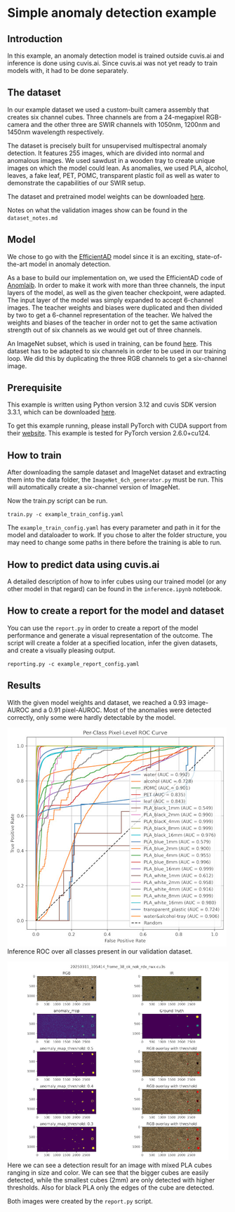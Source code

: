 # Simple anomaly detection example

## Introduction

In this example, an anomaly detection model is trained outside cuvis.ai and inference is done using cuvis.ai.
Since cuvis.ai was not yet ready to train models with, it had to be done separately.

## The dataset

In our example dataset we used a custom-built camera assembly that creates six channel cubes. Three channels are from
a 24-megapixel RGB-camera and the other three are SWIR channels with 1050nm, 1200nm and 1450nm wavelength respectively.

The dataset is precisely built for unsupervised multispectral anomaly detection. It features 255 images,
which are divided into normal and anomalous images. We used sawdust in a wooden tray to create unique images on which
the model could lean. As anomalies, we used PLA, alcohol, leaves, a fake leaf, PET, POMC, transparent plastic
foil as well as water to demonstrate the capabilities of our SWIR setup.

The dataset and pretrained model weights can be
downloaded [here](https://drive.google.com/drive/folders/1bTNNSiFBQdPLgFlt3DHt06KmShmeTftj?usp=drive_link).

Notes on what the validation images show can be found in the ``dataset_notes.md``

## Model

We chose to go with the [EfficientAD](https://arxiv.org/pdf/2303.14535v3) model since it is an exciting,
state-of-the-art
model in anomaly detection.

As a base to build our implementation on, we used the EfficientAD code
of [Anomlaib](https://github.com/openvinotoolkit/anomalib). In order to make it work with more than three channels, the
input layers of the model, as well as the given teacher checkpoint, were adapted. The input layer of the model was
simply expanded to accept 6-channel images. The teacher weights and biases were duplicated and then divided by two to
get a 6-channel representation of the teacher. We halved the weights and biases of the teacher in order not to get the
same activation strength out of six channels as we would get out of three channels.

An ImageNet subset, which is used in training, can be
found [here](https://s3.amazonaws.com/fast-ai-imageclas/imagenette2.tgz). This dataset has to be adapted to six channels
in order to be used in our training loop. We did this
by duplicating the
three RGB channels to get a six-channel image.

## Prerequisite

This example is written using Python version 3.12 and cuvis SDK version 3.3.1, which can be
downloaded [here](https://cloud.cubert-gmbh.de/s/qpxkyWkycrmBK9m?path=%2FCuvis%203.3.1).

To get this example running, please install PyTorch with CUDA support from
their [website](https://pytorch.org/get-started/locally/). This example is tested for PyTorch version 2.6.0+cu124.

## How to train

After downloading the sample dataset and ImageNet dataset and extracting them into the data folder, the
``ImageNet_6ch_generator.py`` must be run. This will automatically create a six-channel version of ImageNet.

Now the train.py script can be run.

```
train.py -c example_train_config.yaml
```

The `example_train_config.yaml` has every parameter and path in it for the model and dataloader to work.
If you chose to alter the folder structure, you may need to change some paths in there before the training is able to
run.

## How to predict data using cuvis.ai

A detailed description of how to infer cubes using our trained model (or any other model in that regard) can be found in
the `inference.ipynb` notebook.

## How to create a report for the model and dataset

You can use the `report.py` in order to create a report of the model performance and generate a visual representation of
the outcome.
The script will create a folder at a specified location, infer the given datasets, and create a visually pleasing
output.

```
reporting.py -c example_report_config.yaml
```

## Results

With the given model weights and dataset, we reached a 0.93 image-AUROC and a 0.91 pixel-AUROC. Most of the anomalies
were detected correctly, only some were hardly detectable by the model.

![inference ROC](../pictures/AUROC_Class.jpg)
Inference ROC over all classes present in our validation dataset.

![inference result](../pictures/inference.jpg)
Here we can see a detection result for an image with mixed PLA cubes ranging in size and color. We can see that the
bigger cubes are easily detected, while the smallest cubes (2mm) are only detected with higher thresholds. Also for
black PLA only the edges of the cube are detected.

Both images were created by the `report.py` script.
